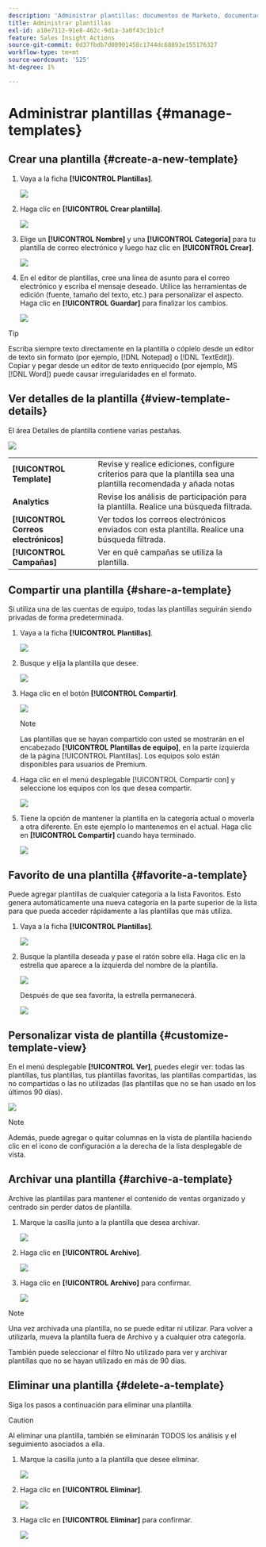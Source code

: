 ```yaml
---
description: 'Administrar plantillas: documentos de Marketo, documentación del producto'
title: Administrar plantillas
exl-id: a18e7112-91e8-462c-9d1a-3a0f43c1b1cf
feature: Sales Insight Actions
source-git-commit: 0d37fbdb7d08901458c1744dc68893e155176327
workflow-type: tm+mt
source-wordcount: '525'
ht-degree: 1%

---
```


# Administrar plantillas {#manage-templates}

## Crear una plantilla {#create-a-new-template}

1. Vaya a la ficha **[!UICONTROL Plantillas]**.

   ![](assets/manage-templates-1.png)

1. Haga clic en **[!UICONTROL Crear plantilla]**.

   ![](assets/manage-templates-2.png)

1. Elige un **[!UICONTROL Nombre]** y una **[!UICONTROL Categoría]** para tu plantilla de correo electrónico y luego haz clic en **[!UICONTROL Crear]**.

   ![](assets/manage-templates-3.png)

1. En el editor de plantillas, cree una línea de asunto para el correo electrónico y escriba el mensaje deseado. Utilice las herramientas de edición (fuente, tamaño del texto, etc.) para personalizar el aspecto. Haga clic en **[!UICONTROL Guardar]** para finalizar los cambios.

   ![](assets/manage-templates-4.png)

>[!TIP]
>
>Escriba siempre texto directamente en la plantilla o cópielo desde un editor de texto sin formato (por ejemplo, [!DNL Notepad] o [!DNL TextEdit]). Copiar y pegar desde un editor de texto enriquecido (por ejemplo, MS [!DNL Word]) puede causar irregularidades en el formato.

## Ver detalles de la plantilla {#view-template-details}

El área Detalles de plantilla contiene varias pestañas.

![](assets/manage-templates-4a.png)

<table>
 <tr>
  <td><strong>[!UICONTROL Template]</strong></td>
  <td>Revise y realice ediciones, configure criterios para que la plantilla sea una plantilla recomendada y añada notas</td>
 </tr>
 <tr>
  <td><strong>Analytics</strong></td>
  <td>Revise los análisis de participación para la plantilla. Realice una búsqueda filtrada.</td>
 </tr>
 <tr>
  <td><strong>[!UICONTROL Correos electrónicos]</strong></td>
  <td>Ver todos los correos electrónicos enviados con esta plantilla. Realice una búsqueda filtrada.</td>
 </tr>
 <tr>
  <td><strong>[!UICONTROL Campañas]</strong></td>
  <td>Ver en qué campañas se utiliza la plantilla.</td>
 </tr>
</table>

## Compartir una plantilla {#share-a-template}

Si utiliza una de las cuentas de equipo, todas las plantillas seguirán siendo privadas de forma predeterminada.

1. Vaya a la ficha **[!UICONTROL Plantillas]**.

   ![](assets/manage-templates-5.png)

1. Busque y elija la plantilla que desee.

   ![](assets/manage-templates-6.png)

1. Haga clic en el botón **[!UICONTROL Compartir]**.

   ![](assets/manage-templates-7.png)

   >[!NOTE]
   >
   >Las plantillas que se hayan compartido con usted se mostrarán en el encabezado **[!UICONTROL Plantillas de equipo]**, en la parte izquierda de la página [!UICONTROL Plantillas]. Los equipos solo están disponibles para usuarios de Premium.

1. Haga clic en el menú desplegable [!UICONTROL Compartir con] y seleccione los equipos con los que desea compartir.

   ![](assets/manage-templates-8.png)

1. Tiene la opción de mantener la plantilla en la categoría actual o moverla a otra diferente. En este ejemplo lo mantenemos en el actual. Haga clic en **[!UICONTROL Compartir]** cuando haya terminado.

   ![](assets/manage-templates-9.png)

## Favorito de una plantilla {#favorite-a-template}

Puede agregar plantillas de cualquier categoría a la lista Favoritos. Esto genera automáticamente una nueva categoría en la parte superior de la lista para que pueda acceder rápidamente a las plantillas que más utiliza.

1. Vaya a la ficha **[!UICONTROL Plantillas]**.

   ![](assets/manage-templates-10.png)

1. Busque la plantilla deseada y pase el ratón sobre ella. Haga clic en la estrella que aparece a la izquierda del nombre de la plantilla.

   ![](assets/manage-templates-11.png)

   Después de que sea favorita, la estrella permanecerá.

   ![](assets/manage-templates-12.png)

## Personalizar vista de plantilla {#customize-template-view}

En el menú desplegable **[!UICONTROL Ver]**, puedes elegir ver: todas las plantillas, tus plantillas, tus plantillas favoritas, las plantillas compartidas, las no compartidas o las no utilizadas (las plantillas que no se han usado en los últimos 90 días).

![](assets/manage-templates-13.png)

>[!NOTE]
>
>Además, puede agregar o quitar columnas en la vista de plantilla haciendo clic en el icono de configuración a la derecha de la lista desplegable de vista.

## Archivar una plantilla {#archive-a-template}

Archive las plantillas para mantener el contenido de ventas organizado y centrado sin perder datos de plantilla.

1. Marque la casilla junto a la plantilla que desea archivar.

   ![](assets/manage-templates-14.png)

1. Haga clic en **[!UICONTROL Archivo]**.

   ![](assets/manage-templates-15.png)

1. Haga clic en **[!UICONTROL Archivo]** para confirmar.

   ![](assets/manage-templates-16.png)

>[!NOTE]
>
>Una vez archivada una plantilla, no se puede editar ni utilizar. Para volver a utilizarla, mueva la plantilla fuera de Archivo y a cualquier otra categoría.

También puede seleccionar el filtro No utilizado para ver y archivar plantillas que no se hayan utilizado en más de 90 días.

## Eliminar una plantilla {#delete-a-template}

Siga los pasos a continuación para eliminar una plantilla.

>[!CAUTION]
>
>Al eliminar una plantilla, también se eliminarán TODOS los análisis y el seguimiento asociados a ella.

1. Marque la casilla junto a la plantilla que desee eliminar.

   ![](assets/manage-templates-17.png)

1. Haga clic en **[!UICONTROL Eliminar]**.

   ![](assets/manage-templates-18.png)

1. Haga clic en **[!UICONTROL Eliminar]** para confirmar.

   ![](assets/manage-templates-19.png)
